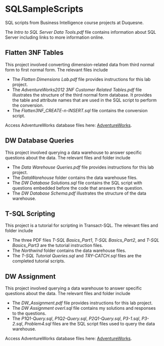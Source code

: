 # SQLSampleScripts
SQL scripts from Business Intelligence course projects at Duquesne. 

The _Intro to SQL Server Data Tools.pdf_ file contains information about SQL Server including links to more information online.

## Flatten 3NF Tables  
This project involved converting dimension-related data from third normal form to first normal form.  The relevant files include  

* The _Flatten Dimensions Lab.pdf_ file provides instructions for this lab project.  
* The _AdventureWorks2012 3NF Customer Related Tables.pdf_ file illustrates the structure of the third normal form database. It provides the table and attribute names that are used in the SQL script to perform the conversion.  
* The _Flatten3NF_CREATE-n-INSERT.sql_ file contains the conversion script.  

Access AdventureWorks database files here: [AdventureWorks](https://docs.microsoft.com/en-us/sql/samples/adventureworks-install-configure?view=sql-server-2017).

## DW Database Queries
This project involved querying a data warehouse to answer specific questions about the data. The relevant files and folder include  

* The _Data Warehouse Queries.pdf_ file provides instructions for this lab project.
* The _DataWarehouse_ folder contains the data warehouse files.  
* The _DW Database Solutions.sql_ file contains the SQL script with questions embedded before the code that answers the question.  
* The _DW Database Schema.pdf_ illustrates the structure of the data warehouse.  

## T-SQL Scripting
This project is a tutorial for scripting in Transact-SQL. The relevant files and folder include  

* The three PDF files _T-SQL Basics_Part1_, _T-SQL Basics_Part2_, and _T-SQL Basics_Part3_ are the tutorial instruction files.  
* The _Northwind_ folder contains the data warehouse files.  
* The _T-SQL Tutorial Queries.sql_ and _TRY-CATCH.sql_ files are the completed tutorial scripts.  

## DW Assignment
This project involved querying a data warehouse to answer specific questions about the data. The relevant files and folder include  

* The _DW_Assignment.pdf_ file provides instructions for this lab project. 
* The _DW Assignment overl.sql_ file contains my solutions and responses to the questions.  
* The _P1Q1-Query.sql_, _P1Q2-Query.sql_, _P2Q1-Query.sql_, _P3-1.sql_, _P3-2.sql_, _Problem4.sql_ files are the SQL script files used to query the data warehouse.  

Access AdventureWorks database files here: [AdventureWorks](https://docs.microsoft.com/en-us/sql/samples/adventureworks-install-configure?view=sql-server-2017).
